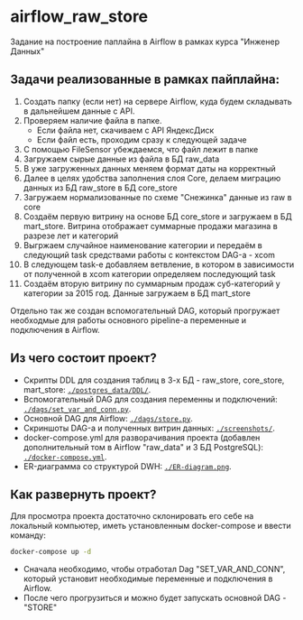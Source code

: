 # airflow_raw_store
Задание на построение паплайна в Airflow в рамках курса "Инженер Данных"

## Задачи реализованные в рамках пайплайна:

1. Создать папку (если нет) на сервере Airflow, куда будем складывать в дальнейшем данные с API.
2. Проверяем наличие файла в папке.
    - Если файла нет, скачиваем с API ЯндексДиск
    - Если файл есть, проходим сразу к следующей задаче
3. С помощью FileSensor убеждаемся, что файл лежит в папке
4. Загружаем сырые данные из файла в БД raw_data
5. В уже загруженных данных меняем формат даты на корректный
6. Далее в целях удобства заполнения слоя Core, делаем миграцию данных из БД raw_store в БД core_store
7. Загружаем нормализованные по схеме "Снежинка" данные из raw в core
8. Создаём первую витрину на основе БД core_store и загружаем в БД mart_store. Витрина отображает суммарные продажи магазина в разрезе лет и категорий
9. Выгржаем случайное наименование категории и передаём в следующий task средствами работы с контекстом DAG-а - xcom
10. В следующем task-е добавляем ветвление, в котором в зависимости от полученной в xcom категории определяем последующий task
11. Создаём вторую витрину по суммарным продаж суб-категорий у категории за 2015 год. Данные загружаем в БД mart_store

Отдельно так же создан вспомогательный DAG, который прогружает необходмые для работы основного pipeline-а переменные и подключения в Airflow.

## Из чего состоит проект?

- Скрипты DDL для создания таблиц в 3-х БД - raw_store, core_store, mart_store: <code>[./postgres_data/DDL/](https://github.com/AlexeyAnanchenko/airflow_raw_store/blob/main/postgres_data/DDL/)</code>.
- Вспомогательный DAG для создания переменны и подключений: <code>[./dags/set_var_and_conn.py](https://github.com/AlexeyAnanchenko/airflow_raw_store/blob/main/dags/set_var_and_conn.py)</code>.
- Основной DAG для Airflow: <code>[./dags/store.py](https://github.com/AlexeyAnanchenko/airflow_raw_store/blob/main/dags/store.py)</code>.
- Скриншоты DAG-а и полученных витрин данных: <code>[./screenshots/](https://github.com/AlexeyAnanchenko/airflow_raw_store/blob/main/screenshots/)</code>.
-  docker-compose.yml для разворачивания проекта (добавлен дополнительный том в Airflow "raw_data" и 3 БД PostgreSQL): <code>[./docker-compose.yml](https://github.com/AlexeyAnanchenko/airflow_raw_store/blob/main/docker-compose.yml)</code>.
-  ER-диаграмма со структурой DWH: <code>[./ER-diagram.png](https://github.com/AlexeyAnanchenko/airflow_raw_store/blob/main/ER-diagram.png)</code>.

## Как развернуть проект?

Для просмотра проекта достаточно склонировать его себе на локальный компьютер, иметь установленным docker-compose и ввести команду:

```sh
docker-compose up -d
```

- Сначала необходимо, чтобы отработал Dag "SET_VAR_AND_CONN", который установит необходимые переменные и подключения в Airflow.
- После чего прогрузиться и можно будет запускать основной DAG - "STORE"
